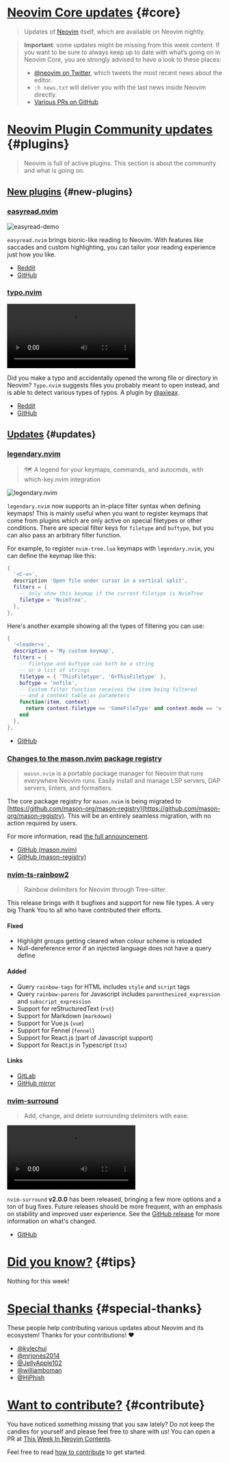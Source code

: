# [Neovim Core updates](#core) {#core}

> Updates of [Neovim](https://neovim.org) itself, which are available on Neovim nightly.

> **Important**: some updates might be missing from this week content. If you want to be sure to always keep up to
> date with what’s going on in Neovim Core, you are strongly advised to have a look to these places:
>
> - [@neovim on Twitter](https://twitter.com/neovim), which tweets the most recent news about the editor.
> - `:h news.txt` will deliver you with the last news inside Neovim directly.
> - [Various PRs on GitHub](https://github.com/neovim/neovim/pulls).

# [Neovim Plugin Community updates](#plugins) {#plugins}

> Neovim is full of active plugins. This section is about the community and what is going on.

## [New plugins](#new-plugins) {#new-plugins}


<h3 id="new-easyread.nvim">
  <a href="#new-easyread.nvim">
    <span class="icon-text">
      <span class="icon">
        <i class="fa-solid fa-book"></i>
      </span>
    </span>
    <span>easyread.nvim</span>
  </a>
</h3>

![easyread-demo](https://user-images.githubusercontent.com/506592/226308952-022e8691-4ba4-44d2-b9fb-91ee2d53d834.gif)

`easyread.nvim` brings bionic-like reading to Neovim. With features like saccades and custom highlighting, you can 
tailor your reading experience just how you like.

- [Reddit](https://www.reddit.com/r/neovim/comments/11us5wt/easyreadnvim_bioniclike_reading_in_neovim/)
- [GitHub](https://github.com/JellyApple102/easyread.nvim)


<h3 id="new-typo.nvim">
  <a href="#new-typo.nvim">
    <span class="icon-text">
      <span class="icon">
        <i class="fa-solid fa-book"></i>
      </span>
    </span>
    <span>typo.nvim</span>
  </a>
</h3>

<video controls>
  <source
    src="https://user-images.githubusercontent.com/62098008/220934819-d3de6e00-9d48-41c4-8a5a-c450df435404.mp4"
  >
</video>

Did you make a typo and accidentally opened the wrong file or directory in Neovim? `Typo.nvim` suggests files you 
probably meant to open instead, and is able to detect various types of typos. A plugin by 
[@axieax](https://github.com/axieax).

- [Reddit](https://www.reddit.com/r/neovim/comments/11vrlvy/typonvim_suggests_files_you_probably_meant_to/)
- [GitHub](https://github.com/axieax/typo.nvim)


## [Updates](#updates) {#updates}


<h3 id="update-legendary.nvim">
  <a href="#update-legendary.nvim">
    <span class="icon-text">
      <span class="icon">
        <i class="fa-solid fa-book"></i>
      </span>
    </span>
    <span>legendary.nvim</span>
  </a>
</h3>

> 🗺️ A legend for your keymaps, commands, and autocmds, with which-key.nvim integration 

![legendary.nvim](https://user-images.githubusercontent.com/8648891/200827633-7009f5f3-e126-491c-88bd-73a0287978c4.gif)

`legendary.nvim` now supports an in-place filter syntax when defining keymaps! This is mainly useful when you want to
register keymaps that come from plugins which are only active on special filetypes or other conditions. There are 
special filter keys for `filetype` and `buftype`, but you can also pass an arbitrary filter function.

For example, to register `nvim-tree.lua` keymaps with `legendary.nvim`, you can define the keymap like this:

```lua
{
  '<C-v>',
  description 'Open file under cursor in a vertical split',
  filters = {
    -- only show this keymap if the current filetype is NvimTree
    filetype = 'NvimTree',
  },
},
```

Here's another example showing all the types of filtering you can use:

```lua
{
  '<leader>s',
  description = 'My custom keymap',
  filters = {
    -- filetype and buftype can both be a string
    -- or a list of strings
    filetype = { 'ThisFiletype', 'OrThisFiletype' },
    buftype = 'nofile',
    -- Custom filter function receives the item being filtered
    -- and a context table as parameters
    function(item, context)
      return context.filetype == 'SomeFileType' and context.mode == 'v'
    end
  },
},
```

- [GitHub](https://github.com/mrjones2014/legendary.nvim)


<h3 id="update-mason-registry">
  <a href="#update-mason-registry">
    <span class="icon-text">
      <span class="icon">
        <i class="fa-solid fa-book"></i>
      </span>
    </span>
    <span>Changes to the mason.nvim package registry</span>
  </a>
</h3>

> `mason.nvim` is a portable package manager for Neovim that runs everywhere Neovim runs. Easily install and manage LSP 
> servers, DAP servers, linters, and formatters.

The core package registry for `mason.nvim` is being migrated to 
[https://github.com/mason-org/mason-registry](https://github.com/mason-org/mason-registry). This will be an entirely 
seamless migration, with no action required by users.

For more information, read [the full announcement](https://github.com/williamboman/mason.nvim/discussions/1113).

- [GitHub (mason.nvim)](https://github.com/williamboman/mason.nvim)
- [GitHub (mason-registry)](https://github.com/mason-org/mason-registry)


<h3 id="update-nvim-ts-rainbow2">
  <a href="#update-nvim-ts-rainbow2">
    <span class="icon-text">
      <span class="icon">
        <i class="fa-solid fa-book"></i>
      </span>
    </span>
    <span>nvim-ts-rainbow2</span>
  </a>
</h3>

> Rainbow delimiters for Neovim through Tree-sitter.

This release brings with it bugfixes and support for new file types. A very big Thank You to all who have contributed 
their efforts.

#### Fixed

- Highlight groups getting cleared when colour scheme is reloaded
- Null-dereference error if an injected language does not have a query define

#### Added

- Query `rainbow-tags` for HTML includes `style` and `script` tags
- Query `rainbow-parens` for Javascript includes `parenthesized_expression` and
  `subscript_expression`
- Support for reStructuredText (`rst`)
- Support for Markdown (`markdown`)
- Support for Vue.js (`vue`)
- Support for Fennel (`fennel`)
- Support for React.js (part of Javascript support)
- Support for React.js in Typescript (`tsx`)

#### Links

- [GitLab](https://gitlab.com/HiPhish/nvim-ts-rainbow2)
- [GitHub mirror](https://github.com/HiPhish/nvim-ts-rainbow2)


<h3 id="nvim-surround">
  <a href="#nvim-surround">
    <span class="icon-text">
      <span class="icon">
        <i class="fa-solid fa-book"></i>
      </span>
    </span>
    <span>nvim-surround</span>
  </a>
</h3>

> Add, change, and delete surrounding delimiters with ease.

<video controls>
  <source
    src="https://user-images.githubusercontent.com/48545987/178679494-c7d58bdd-d8ca-4802-a01c-a9444b8b882f.mp4"
  >
</video>

`nvim-surround` **v2.0.0** has been released, bringing a few more options and a ton of bug fixes. Future releases should 
be more frequent, with an emphasis on stability and improved user experience. See the
[GitHub release](https://github.com/kylechui/nvim-surround/releases/tag/v2.0.0) for more information on what's changed.

- [GitHub](https://www.github.com/kylechui/nvim-surround)


# [Did you know?](#tips) {#tips}

Nothing for this week!

# [Special thanks](#special-thanks) {#special-thanks}

These people help contributing various updates about Neovim and its ecosystem! Thanks for your contributions! ❤️

- [@kylechui](https://github.com/kylechui)
- [@mrjones2014](https://github.com/mrjones2014)
- [@JellyApple102](https://github.com/JellyApple102)
- [@williamboman](https://github.com/williamboman)
- [@HiPhish](https://github.com/HiPhish)

# [Want to contribute?](#contribute) {#contribute}

You have noticed something missing that you saw lately? Do not keep the candies for yourself and please feel free to
share with us! You can open a PR at [This Week In Neovim Contents](https://github.com/phaazon/this-week-in-neovim-contents).

Feel free to read [how to contribute](https://github.com/phaazon/this-week-in-neovim-contents#how-to-contribute)
to get started.

